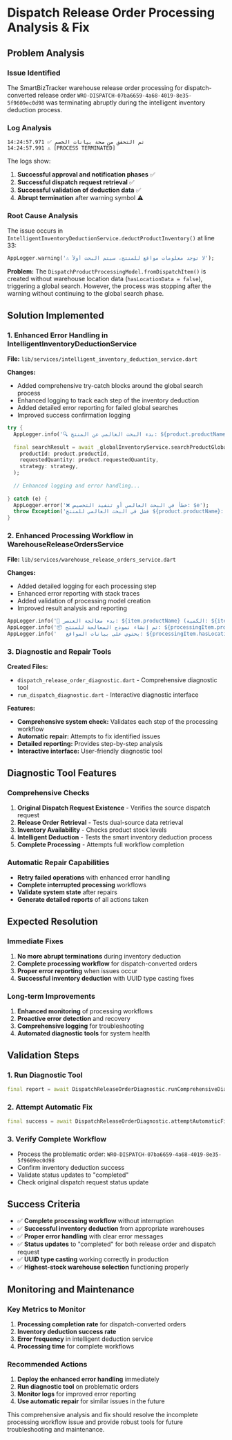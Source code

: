 # Dispatch Release Order Processing Analysis & Fix

## Problem Analysis

### Issue Identified
The SmartBizTracker warehouse release order processing for dispatch-converted release order `WRO-DISPATCH-07ba6659-4a68-4019-8e35-5f9609ec0d98` was terminating abruptly during the intelligent inventory deduction process.

### Log Analysis
```
14:24:57.971 ✅ تم التحقق من صحة بيانات الخصم
14:24:57.991 ⚠️ [PROCESS TERMINATED]
```

The logs show:
1. **Successful approval and notification phases** ✅
2. **Successful dispatch request retrieval** ✅
3. **Successful validation of deduction data** ✅
4. **Abrupt termination** after warning symbol ⚠️

### Root Cause Analysis

The issue occurs in `IntelligentInventoryDeductionService.deductProductInventory()` at line 33:

```dart
AppLogger.warning('⚠️ لا توجد معلومات مواقع للمنتج، سيتم البحث أولاً');
```

**Problem:** The `DispatchProductProcessingModel.fromDispatchItem()` is created without warehouse location data (`hasLocationData = false`), triggering a global search. However, the process was stopping after the warning without continuing to the global search phase.

## Solution Implemented

### 1. Enhanced Error Handling in IntelligentInventoryDeductionService

**File:** `lib/services/intelligent_inventory_deduction_service.dart`

**Changes:**
- Added comprehensive try-catch blocks around the global search process
- Enhanced logging to track each step of the inventory deduction
- Added detailed error reporting for failed global searches
- Improved success confirmation logging

```dart
try {
  AppLogger.info('🔍 بدء البحث العالمي عن المنتج: ${product.productName}');
  
  final searchResult = await _globalInventoryService.searchProductGlobally(
    productId: product.productId,
    requestedQuantity: product.requestedQuantity,
    strategy: strategy,
  );
  
  // Enhanced logging and error handling...
  
} catch (e) {
  AppLogger.error('❌ خطأ في البحث العالمي أو تنفيذ التخصيص: $e');
  throw Exception('فشل في البحث العالمي للمنتج ${product.productName}: $e');
}
```

### 2. Enhanced Processing Workflow in WarehouseReleaseOrdersService

**File:** `lib/services/warehouse_release_orders_service.dart`

**Changes:**
- Added detailed logging for each processing step
- Enhanced error reporting with stack traces
- Added validation of processing model creation
- Improved result analysis and reporting

```dart
AppLogger.info('🔄 بدء معالجة العنصر: ${item.productName} (الكمية: ${item.quantity})');
AppLogger.info('📦 تم إنشاء نموذج المعالجة للمنتج: ${processingItem.productName}');
AppLogger.info('   يحتوي على بيانات المواقع: ${processingItem.hasLocationData}');
```

### 3. Diagnostic and Repair Tools

**Created Files:**
- `dispatch_release_order_diagnostic.dart` - Comprehensive diagnostic tool
- `run_dispatch_diagnostic.dart` - Interactive diagnostic interface

**Features:**
- **Comprehensive system check:** Validates each step of the processing workflow
- **Automatic repair:** Attempts to fix identified issues
- **Detailed reporting:** Provides step-by-step analysis
- **Interactive interface:** User-friendly diagnostic tool

## Diagnostic Tool Features

### Comprehensive Checks
1. **Original Dispatch Request Existence** - Verifies the source dispatch request
2. **Release Order Retrieval** - Tests dual-source data retrieval
3. **Inventory Availability** - Checks product stock levels
4. **Intelligent Deduction** - Tests the smart inventory deduction process
5. **Complete Processing** - Attempts full workflow completion

### Automatic Repair Capabilities
- **Retry failed operations** with enhanced error handling
- **Complete interrupted processing** workflows
- **Validate system state** after repairs
- **Generate detailed reports** of all actions taken

## Expected Resolution

### Immediate Fixes
1. **No more abrupt terminations** during inventory deduction
2. **Complete processing workflow** for dispatch-converted orders
3. **Proper error reporting** when issues occur
4. **Successful inventory deduction** with UUID type casting fixes

### Long-term Improvements
1. **Enhanced monitoring** of processing workflows
2. **Proactive error detection** and recovery
3. **Comprehensive logging** for troubleshooting
4. **Automated diagnostic tools** for system health

## Validation Steps

### 1. Run Diagnostic Tool
```dart
final report = await DispatchReleaseOrderDiagnostic.runComprehensiveDiagnostic();
```

### 2. Attempt Automatic Fix
```dart
final success = await DispatchReleaseOrderDiagnostic.attemptAutomaticFix();
```

### 3. Verify Complete Workflow
- Process the problematic order: `WRO-DISPATCH-07ba6659-4a68-4019-8e35-5f9609ec0d98`
- Confirm inventory deduction success
- Validate status updates to "completed"
- Check original dispatch request status update

## Success Criteria

- ✅ **Complete processing workflow** without interruption
- ✅ **Successful inventory deduction** from appropriate warehouses
- ✅ **Proper error handling** with clear error messages
- ✅ **Status updates** to "completed" for both release order and dispatch request
- ✅ **UUID type casting** working correctly in production
- ✅ **Highest-stock warehouse selection** functioning properly

## Monitoring and Maintenance

### Key Metrics to Monitor
1. **Processing completion rate** for dispatch-converted orders
2. **Inventory deduction success rate**
3. **Error frequency** in intelligent deduction service
4. **Processing time** for complete workflows

### Recommended Actions
1. **Deploy the enhanced error handling** immediately
2. **Run diagnostic tool** on problematic orders
3. **Monitor logs** for improved error reporting
4. **Use automatic repair** for similar issues in the future

This comprehensive analysis and fix should resolve the incomplete processing workflow issue and provide robust tools for future troubleshooting and maintenance.
